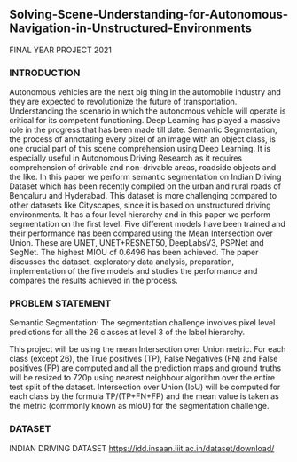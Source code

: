 ## Solving-Scene-Understanding-for-Autonomous-Navigation-in-Unstructured-Environments
FINAL YEAR PROJECT 2021

### INTRODUCTION
Autonomous vehicles are the next big thing in the automobile industry and they are expected to revolutionize the future of transportation. Understanding the scenario in which the autonomous vehicle will operate is critical for its competent functioning. Deep Learning has played a massive role in the progress that has been made till date. Semantic Segmentation, the process of annotating every pixel of an image with an object class, is one crucial part of this scene comprehension using Deep Learning. It is especially useful in Autonomous Driving Research as it requires comprehension of drivable and non-drivable areas, roadside objects and the like. In this paper we perform semantic segmentation on Indian Driving Dataset which has been recently compiled on the urban and rural roads of Bengaluru and Hyderabad. This dataset is more challenging compared to other datasets like Cityscapes, since it is based on unstructured driving environments. It has a four level hierarchy and in this paper we perform segmentation on the first level. Five different models have been trained and their performance has been compared using the Mean Intersection over Union. These are UNET, UNET+RESNET50, DeepLabsV3, PSPNet and SegNet. The highest MIOU of 0.6496 has been achieved. The paper discusses the dataset, exploratory data analysis, preparation, implementation of the five models and studies the performance and compares the results achieved in the process.

### PROBLEM STATEMENT
Semantic Segmentation: The segmentation challenge involves pixel level predictions for all the 26 classes at level 3 of the label hierarchy.

This project will be using the mean Intersection over Union metric. For each class (except 26), the  True positives (TP), False Negatives (FN) and False positives (FP) are computed and all the prediction maps and ground truths will be resized to 720p using nearest neighbour algorithm over the entire test split of the dataset. Intersection over Union (IoU) will be computed for each class by the formula TP/(TP+FN+FP) and the mean value is taken as the metric (commonly known as mIoU) for the segmentation challenge.


### DATASET
INDIAN DRIVING DATASET
https://idd.insaan.iiit.ac.in/dataset/download/
